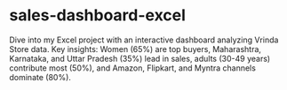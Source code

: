 # sales-dashboard-excel
Dive into my Excel project with an interactive dashboard analyzing Vrinda Store data. Key insights: Women (65%) are top buyers, Maharashtra, Karnataka, and Uttar Pradesh (35%) lead in sales, adults (30-49 years) contribute most (50%), and Amazon, Flipkart, and Myntra channels dominate (80%).
